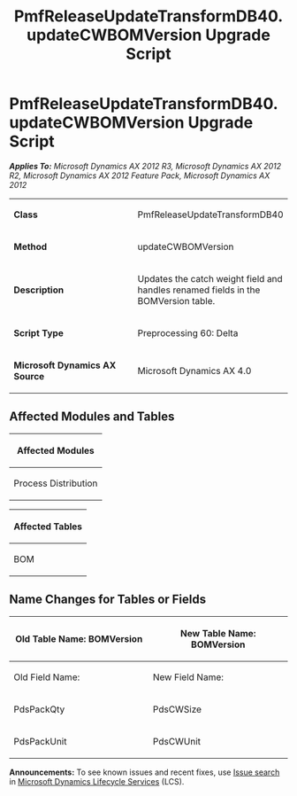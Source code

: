 ﻿---
title: PmfReleaseUpdateTransformDB40.updateCWBOMVersion Upgrade Script
TOCTitle: PmfReleaseUpdateTransformDB40.updateCWBOMVersion Upgrade Script
ms:assetid: 14ee07fd-02fc-09c5-1c41-1a81897d7f0f
ms:mtpsurl: https://msdn.microsoft.com/en-us/library/JJ718526(v=AX.60)
ms:contentKeyID: 49706805
ms.date: 05/18/2015
mtps_version: v=AX.60
---

# PmfReleaseUpdateTransformDB40.updateCWBOMVersion Upgrade Script 


_**Applies To:** Microsoft Dynamics AX 2012 R3, Microsoft Dynamics AX 2012 R2, Microsoft Dynamics AX 2012 Feature Pack, Microsoft Dynamics AX 2012_

<table>
<colgroup>
<col style="width: 50%" />
<col style="width: 50%" />
</colgroup>
<tbody>
<tr class="odd">
<td><p><strong>Class</strong></p></td>
<td><p>PmfReleaseUpdateTransformDB40</p></td>
</tr>
<tr class="even">
<td><p><strong>Method</strong></p></td>
<td><p>updateCWBOMVersion</p></td>
</tr>
<tr class="odd">
<td><p><strong>Description</strong></p></td>
<td><p>Updates the catch weight field and handles renamed fields in the BOMVersion table.</p></td>
</tr>
<tr class="even">
<td><p><strong>Script Type</strong></p></td>
<td><p>Preprocessing 60: Delta</p></td>
</tr>
<tr class="odd">
<td><p><strong>Microsoft Dynamics AX Source</strong></p></td>
<td><p>Microsoft Dynamics AX 4.0</p></td>
</tr>
</tbody>
</table>


## Affected Modules and Tables

<table>
<colgroup>
<col style="width: 100%" />
</colgroup>
<thead>
<tr class="header">
<th><p>Affected Modules</p></th>
</tr>
</thead>
<tbody>
<tr class="odd">
<td><p>Process Distribution</p></td>
</tr>
</tbody>
</table>


<table>
<colgroup>
<col style="width: 100%" />
</colgroup>
<thead>
<tr class="header">
<th><p>Affected Tables</p></th>
</tr>
</thead>
<tbody>
<tr class="odd">
<td><p>BOM</p></td>
</tr>
</tbody>
</table>


## Name Changes for Tables or Fields

<table>
<colgroup>
<col style="width: 50%" />
<col style="width: 50%" />
</colgroup>
<thead>
<tr class="header">
<th><p>Old Table Name: BOMVersion</p></th>
<th><p>New Table Name: BOMVersion</p></th>
</tr>
</thead>
<tbody>
<tr class="odd">
<td><p>Old Field Name:</p></td>
<td><p>New Field Name:</p></td>
</tr>
<tr class="even">
<td><p>PdsPackQty</p></td>
<td><p>PdsCWSize</p></td>
</tr>
<tr class="odd">
<td><p>PdsPackUnit</p></td>
<td><p>PdsCWUnit</p></td>
</tr>
</tbody>
</table>

  
**Announcements:** To see known issues and recent fixes, use [Issue search](http://go.microsoft.com/fwlink/?linkid=389258) in [Microsoft Dynamics Lifecycle Services](http://go.microsoft.com/fwlink/?linkid=306505) (LCS).

